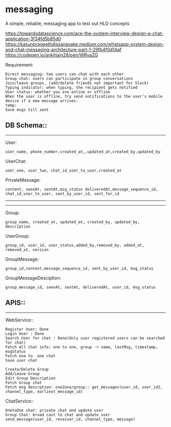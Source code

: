 # messaging
A simple, reliable, messaging app to test out HLD concepts


https://towardsdatascience.com/ace-the-system-interview-design-a-chat-application-3f34fd5b85d0
https://kasunprageethdissanayake.medium.com/whatsapp-system-design-and-chat-messaging-architecture-part-1-29fb4f0d14af
https://codepen.io/ankitjain28/pen/WRvaZG

Requirement:

	Direct messaging: two users can chat with each other
	Group chat: users can participate in group conversations
	Join/leave groups, (add/delete friends not important for Slack)
	Typing indicator: when typing, the recipient gets notified
	User status: whether you are online or offline
	When the user is offline, try send notifications to the user’s mobile device if a new message arrives.
	temp:
	Save msgs till sent

DB Schema::
-----------
-----------

User:
	
 	user_name, phone_number,created_at,,updated_at,created_by,updated_by
UserChat:

	user_one, user_two, chat_id_user_to_user,created_at
PrivateMessage:

	content, seenAt, sentAt,msg_status deliveredAt,message_sequence_id, chat_id_user_to_user, sent_by_user_id, sent_for_id

-----------
-----------

Group:

	group_name, created_at, updated_at, created_by, updated_by, description
UserGroup:

	group_id, user_id, user_status,added_by,removed_by, added_at, removed_at, version
GroupMessage:

	group_id,content,message_sequence_id, sent_by_user_id, msg_status
GroupMessageDesciption:

	group_message_id, seenAt, sentAt, deliveredAt, user_id, msg_status

APIS::
-----------
-----------
WebService::

	Register User: Done
	Login User : Done
	Search User for chat : Done(Only user registered users can be searched for chat)
	Fetch All chat info: one to one, group -> name, lastMsg, timestamp, msgStatus
	Fetch one to  one chat
	Save user chat

	Create/Delete Group
	Add/Leave Group
	Edit Group Description
	Fetch Group chat
	Fetch msg descrption: one2one/group:: get_messages(user_id, user_id2, channel_type, earliest_message_id)

ChatService::

	OnetoOne chat: private chat and update user
	Group Chat: broad cast to chat and update user
	send_message(user_id, receiver_id, channel_type, message)

